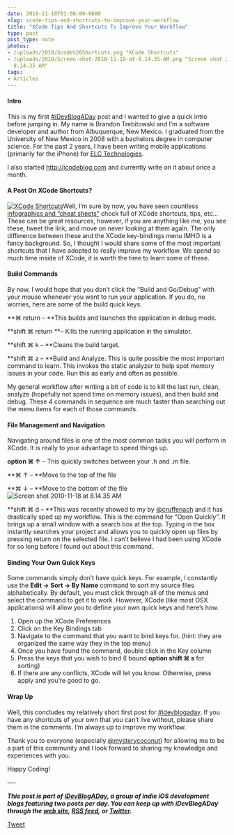 ```yaml
---
date: 2010-11-18T01:00:00-0600
slug: xcode-tips-and-shortcuts-to-improve-your-workflow
title: "XCode Tips And Shortcuts To Improve Your Workflow"
type: post
post_type: note
photos:
- /uploads/2010/Xcode%20Shortcuts.png "XCode Shortcuts"
- /uploads/2010/Screen-shot-2010-11-18-at-8.14.35-AM.png "Screen shot 2010-11-18 at
  8.14.35 AM"
tags:
- Articles
---
```

#### Intro


This is my first [#iDevBlogADay](http://idevblogaday.com) post and I wanted to give a quick intro before jumping in. My name is Brandon Trebitowski and I’m a software developer and author from Albuquerque, New Mexico. I graduated from the University of New Mexico in 2008 with a bachelors degree in computer science. For the past 2 years, I have been writing mobile applications (primarily for the iPhone) for [ELC Technologies](http://elctech.com/).


I also started <http://icodeblog.com> and currently write on it about once a month.


#### A Post On XCode Shortcuts?


[![](/uploads/2010/Xcode%20Shortcuts.png "XCode Shortcuts")](http://www.1729.us/xcode/Xcode%20Shortcuts.png)Well, I’m sure by now, you have seen countless [infographics and “cheat sheets”](http://www.1729.us/xcode/Xcode%20Shortcuts.png) chock full of XCode shortcuts, tips, etc… These can be great resources, however, if you are anything like me, you see these, tweet the link, and move on never looking at them again. The only difference between these and the XCode key-bindings menu IMHO is a fancy background. So, I thought I would share some of the most important shortcuts that I have adopted to really improve my workflow. We spend so much time inside of XCode, it is worth the time to learn some of these.


#### Build Commands


By now, I would hope that you don’t click the “Build and Go/Debug” with your mouse whenever you want to run your application. If you do, no worries, here are some of the build quick keys.


\*\*⌘ return – \*\*This builds and launches the application in debug mode.  

\*\*shift ⌘ return \*\*– Kills the running application in the simulator.  

\*\*shift ⌘ k – \*\*Cleans the build target.  

\*\*shift ⌘ a – \*\*Build and Analyze. This is quite possible the most important command to learn. This invokes the static analyzer to help spot memory issues in your code. Run this as early and often as possible.


My general workflow after writing a bit of code is to kill the last run, clean, analyze (hopefully not spend time on memory issues), and then build and debug. These 4 commands in sequence are much faster than searching out the menu items for each of those commands.


#### File Management and Navigation


Navigating around files is one of the most common tasks you will perform in XCode. It is really to your advantage to speed things up.


**option ⌘ ↑** – This quickly switches between your .h and .m file.  

\*\*⌘ ↑ – \*\*Move to the top of the file  

\*\*⌘ ↓ – \*\*Move to the bottom of the file ![](/uploads/2010/Screen-shot-2010-11-18-at-8.14.35-AM.png "Screen shot 2010-11-18 at 8.14.35 AM")  

\*\*shift ⌘ d – \*\*This was recently showed to my by [@cruffenach](http://twitter.com/cruffenach) and it has drastically sped up my workflow. This is the command for “Open Quickly”. It brings up a small window with a search box at the top. Typing in the box instantly searches your project and allows you to quickly open up files by pressing return on the selected file. I can’t believe I had been using XCode for so long before I found out about this command.


#### Binding Your Own Quick Keys


Some commands simply don’t have quick keys. For example, I constantly use the **Edit -> Sort -> By Name** command to sort my source files alphabetically. By default, you must click through all of the menus and select the command to get it to work. However, XCode (like most OSX applications) will allow you to define your own quick keys and here’s how.


1. Open up the XCode Preferences
2. Click on the Key Bindings tab
3. Navigate to the command that you want to bind keys for. (hint: they are organized the same way they in the top menu)
4. Once you have found the command, double click in the Key column
5. Press the keys that you wish to bind (I bound **option shift ⌘ s** for sorting)
6. If there are any conflicts, XCode will let you know. Otherwise, press apply and you’re good to go.


#### Wrap Up


Well, this concludes my relatively short first post for [#idevblogaday](http://idevblogaday.com). If you have any shortcuts of your own that you can’t live without, please share them in the comments. I’m always up to improve my workflow.


Thank you to everyone (especially [@mysterycoconut](http://twitter.com/mysterycoconut)) for allowing me to be a part of this community and I look forward to sharing my knowledge and experiences with you.


Happy Coding!



 —-




***﻿﻿This post is part of [iDevBlogADay](http://idevblogaday.com/), a group of indie iOS development blogs featuring two posts per day. You can keep up with iDevBlogADay through the [web site](http://idevblogaday.com/), [RSS feed](http://feeds.feedburner.com/idevblogaday), or [Twitter](http://twitter.com/#search?q=%23idevblogaday).***





[Tweet](http://twitter.com/share)


